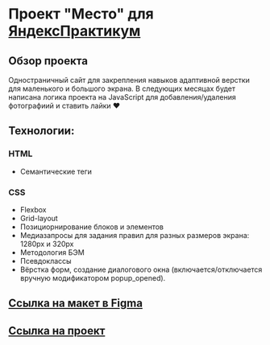 # Проект "Место" для [ЯндексПрактикум](https://practicum.yandex.ru) 

## Обзор проекта
Одностраничный сайт для закрепления навыков адаптивной верстки для маленького и большого экрана.
В следующих месяцах будет написана логика проекта на JavaScript для добавления/удаления фотографиий и ставить лайки ❤️ 

## Технологии:
### HTML
* Семантические теги

### CSS
* Flexbox
* Grid-layout
* Позициорнирование блоков и элементов
* Медиазапросы для задания правил для разных размеров экрана: 1280рх и 320рх
* Методология БЭМ
* Псевдоклассы
* Вёрстка форм, создание диалогового окна (включается/отключается вручную модификатором popup_opened).

## [Ссылка на макет в Figma](https://www.figma.com/file/2cn9N9jSkmxD84oJik7xL7/JavaScript.-Sprint-4?node-id=0%3A1)

## [Ссылка на проект](https://deniskolokolchikov.github.io/mesto-project/)

